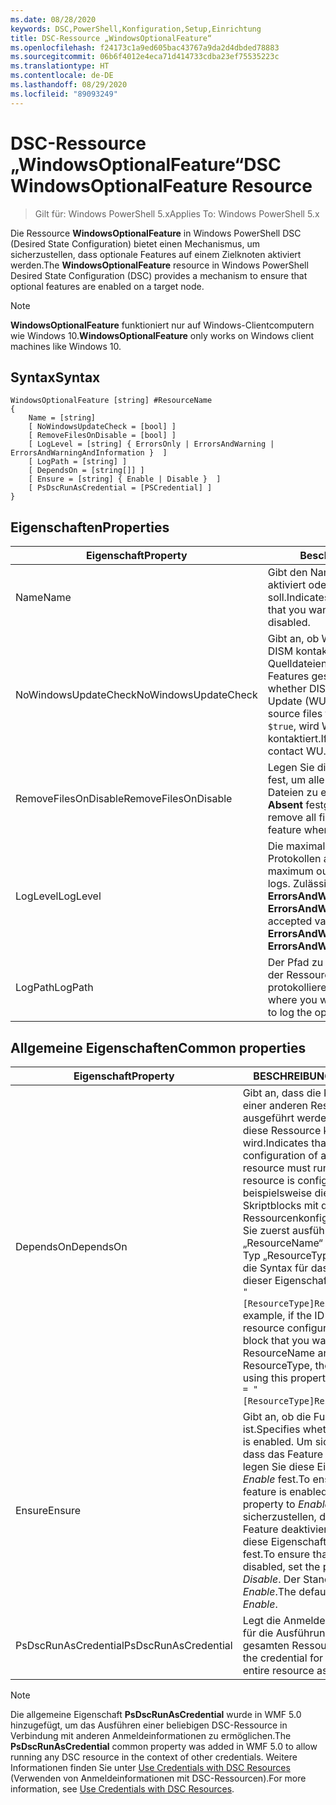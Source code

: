 ```yaml
---
ms.date: 08/28/2020
keywords: DSC,PowerShell,Konfiguration,Setup,Einrichtung
title: DSC-Ressource „WindowsOptionalFeature“
ms.openlocfilehash: f24173c1a9ed605bac43767a9da2d4dbded78883
ms.sourcegitcommit: 06b6f4012e4eca71d414733cdba23ef75535223c
ms.translationtype: HT
ms.contentlocale: de-DE
ms.lasthandoff: 08/29/2020
ms.locfileid: "89093249"
---
```

# <a name="dsc-windowsoptionalfeature-resource"></a><span data-ttu-id="33979-103">DSC-Ressource „WindowsOptionalFeature“</span><span class="sxs-lookup"><span data-stu-id="33979-103">DSC WindowsOptionalFeature Resource</span></span>

> <span data-ttu-id="33979-104">Gilt für: Windows PowerShell 5.x</span><span class="sxs-lookup"><span data-stu-id="33979-104">Applies To: Windows PowerShell 5.x</span></span>

<span data-ttu-id="33979-105">Die Ressource **WindowsOptionalFeature** in Windows PowerShell DSC (Desired State Configuration) bietet einen Mechanismus, um sicherzustellen, dass optionale Features auf einem Zielknoten aktiviert werden.</span><span class="sxs-lookup"><span data-stu-id="33979-105">The **WindowsOptionalFeature** resource in Windows PowerShell Desired State Configuration (DSC) provides a mechanism to ensure that optional features are enabled on a target node.</span></span>

> [!NOTE]
> <span data-ttu-id="33979-106">**WindowsOptionalFeature** funktioniert nur auf Windows-Clientcomputern wie Windows 10.</span><span class="sxs-lookup"><span data-stu-id="33979-106">**WindowsOptionalFeature** only works on Windows client machines like Windows 10.</span></span>

## <a name="syntax"></a><span data-ttu-id="33979-107">Syntax</span><span class="sxs-lookup"><span data-stu-id="33979-107">Syntax</span></span>

```Syntax
WindowsOptionalFeature [string] #ResourceName
{
    Name = [string]
    [ NoWindowsUpdateCheck = [bool] ]
    [ RemoveFilesOnDisable = [bool] ]
    [ LogLevel = [string] { ErrorsOnly | ErrorsAndWarning | ErrorsAndWarningAndInformation }  ]
    [ LogPath = [string] ]
    [ DependsOn = [string[]] ]
    [ Ensure = [string] { Enable | Disable }  ]
    [ PsDscRunAsCredential = [PSCredential] ]
}
```

## <a name="properties"></a><span data-ttu-id="33979-108">Eigenschaften</span><span class="sxs-lookup"><span data-stu-id="33979-108">Properties</span></span>

|<span data-ttu-id="33979-109">Eigenschaft</span><span class="sxs-lookup"><span data-stu-id="33979-109">Property</span></span> |<span data-ttu-id="33979-110">Beschreibung</span><span class="sxs-lookup"><span data-stu-id="33979-110">Description</span></span> |
|---|---|
|<span data-ttu-id="33979-111">Name</span><span class="sxs-lookup"><span data-stu-id="33979-111">Name</span></span> |<span data-ttu-id="33979-112">Gibt den Namen des Features an, das aktiviert oder deaktiviert werden soll.</span><span class="sxs-lookup"><span data-stu-id="33979-112">Indicates the name of the feature that you want to ensure is enabled or disabled.</span></span> |
|<span data-ttu-id="33979-113">NoWindowsUpdateCheck</span><span class="sxs-lookup"><span data-stu-id="33979-113">NoWindowsUpdateCheck</span></span> |<span data-ttu-id="33979-114">Gibt an, ob Windows Update (WU) von DISM kontaktiert wird, wenn die Quelldateien zum Aktivieren eines Features gesucht werden.</span><span class="sxs-lookup"><span data-stu-id="33979-114">Specifies whether DISM contacts Windows Update (WU) when searching for the source files to enable a feature.</span></span> <span data-ttu-id="33979-115">Falls `$true`, wird WU nicht von DISM kontaktiert.</span><span class="sxs-lookup"><span data-stu-id="33979-115">If `$true`, DISM does not contact WU.</span></span> |
|<span data-ttu-id="33979-116">RemoveFilesOnDisable</span><span class="sxs-lookup"><span data-stu-id="33979-116">RemoveFilesOnDisable</span></span> |<span data-ttu-id="33979-117">Legen Sie diese Einstellung auf `$true` fest, um alle zu dem Feature gehörigen Dateien zu entfernen, wenn **Ensure** auf **Absent** festgelegt wird.</span><span class="sxs-lookup"><span data-stu-id="33979-117">Set to `$true` to remove all files associated with the feature when **Ensure** is set to **Absent**.</span></span> |
|<span data-ttu-id="33979-118">LogLevel</span><span class="sxs-lookup"><span data-stu-id="33979-118">LogLevel</span></span> |<span data-ttu-id="33979-119">Die maximale Ausgabeebene, die in den Protokollen angezeigt wird.</span><span class="sxs-lookup"><span data-stu-id="33979-119">The maximum output level shown in the logs.</span></span> <span data-ttu-id="33979-120">Zulässige Werte: **ErrorsOnly**, **ErrorsAndWarning** und **ErrorsAndWarningAndInformation**.</span><span class="sxs-lookup"><span data-stu-id="33979-120">The accepted values are: **ErrorsOnly**, **ErrorsAndWarning**, and **ErrorsAndWarningAndInformation**.</span></span> |
|<span data-ttu-id="33979-121">LogPath</span><span class="sxs-lookup"><span data-stu-id="33979-121">LogPath</span></span> |<span data-ttu-id="33979-122">Der Pfad zu einer Protokolldatei, in der der Ressourcenanbieter den Vorgang protokollieren soll.</span><span class="sxs-lookup"><span data-stu-id="33979-122">The path to a log file where you want the resource provider to log the operation.</span></span> |

## <a name="common-properties"></a><span data-ttu-id="33979-123">Allgemeine Eigenschaften</span><span class="sxs-lookup"><span data-stu-id="33979-123">Common properties</span></span>

|<span data-ttu-id="33979-124">Eigenschaft</span><span class="sxs-lookup"><span data-stu-id="33979-124">Property</span></span> |<span data-ttu-id="33979-125">BESCHREIBUNG</span><span class="sxs-lookup"><span data-stu-id="33979-125">Description</span></span> |
|---|---|
|<span data-ttu-id="33979-126">DependsOn</span><span class="sxs-lookup"><span data-stu-id="33979-126">DependsOn</span></span> |<span data-ttu-id="33979-127">Gibt an, dass die Konfiguration einer anderen Ressource ausgeführt werden muss, bevor diese Ressource konfiguriert wird.</span><span class="sxs-lookup"><span data-stu-id="33979-127">Indicates that the configuration of another resource must run before this resource is configured.</span></span> <span data-ttu-id="33979-128">Wenn beispielsweise die ID des Skriptblocks mit der Ressourcenkonfiguration, den Sie zuerst ausführen möchten, „ResourceName“ und dessen Typ „ResourceType“ ist, lautet die Syntax für das Verwenden dieser Eigenschaft `DependsOn = "[ResourceType]ResourceName"`.</span><span class="sxs-lookup"><span data-stu-id="33979-128">For example, if the ID of the resource configuration script block that you want to run first is ResourceName and its type is ResourceType, the syntax for using this property is `DependsOn = "[ResourceType]ResourceName"`.</span></span> |
|<span data-ttu-id="33979-129">Ensure</span><span class="sxs-lookup"><span data-stu-id="33979-129">Ensure</span></span> |<span data-ttu-id="33979-130">Gibt an, ob die Funktion aktiviert ist.</span><span class="sxs-lookup"><span data-stu-id="33979-130">Specifies whether the feature is enabled.</span></span> <span data-ttu-id="33979-131">Um sicherzustellen, dass das Feature aktiviert ist, legen Sie diese Eigenschaft auf _Enable_ fest.</span><span class="sxs-lookup"><span data-stu-id="33979-131">To ensure that the feature is enabled, set this property to _Enable_.</span></span> <span data-ttu-id="33979-132">Um sicherzustellen, dass das Feature deaktiviert ist, legen Sie diese Eigenschaft auf _Disable_ fest.</span><span class="sxs-lookup"><span data-stu-id="33979-132">To ensure that the feature is disabled, set the property to _Disable_.</span></span> <span data-ttu-id="33979-133">Der Standardwert ist _Enable_.</span><span class="sxs-lookup"><span data-stu-id="33979-133">The default value is _Enable_.</span></span> |
|<span data-ttu-id="33979-134">PsDscRunAsCredential</span><span class="sxs-lookup"><span data-stu-id="33979-134">PsDscRunAsCredential</span></span> |<span data-ttu-id="33979-135">Legt die Anmeldeinformationen für die Ausführung der gesamten Ressource fest.</span><span class="sxs-lookup"><span data-stu-id="33979-135">Sets the credential for running the entire resource as.</span></span> |

> [!NOTE]
> <span data-ttu-id="33979-136">Die allgemeine Eigenschaft **PsDscRunAsCredential** wurde in WMF 5.0 hinzugefügt, um das Ausführen einer beliebigen DSC-Ressource in Verbindung mit anderen Anmeldeinformationen zu ermöglichen.</span><span class="sxs-lookup"><span data-stu-id="33979-136">The **PsDscRunAsCredential** common property was added in WMF 5.0 to allow running any DSC resource in the context of other credentials.</span></span> <span data-ttu-id="33979-137">Weitere Informationen finden Sie unter [Use Credentials with DSC Resources](../../../configurations/runasuser.md) (Verwenden von Anmeldeinformationen mit DSC-Ressourcen).</span><span class="sxs-lookup"><span data-stu-id="33979-137">For more information, see [Use Credentials with DSC Resources](../../../configurations/runasuser.md).</span></span>
